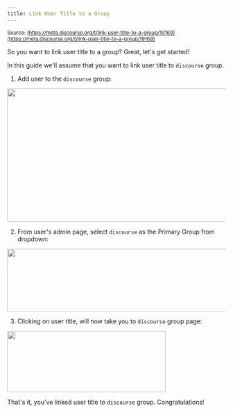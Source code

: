 ```yaml
---
title: Link User Title to a Group
---
```


<small class="documentation-source">Source: [https://meta.discourse.org/t/link-user-title-to-a-group/19169](https://meta.discourse.org/t/link-user-title-to-a-group/19169)</small>

So you want to link user title to a group? Great, let's get started!

In this guide we'll assume that you want to link user title to `discourse` group.

1) Add user to the `discourse` group:

<img src="//discourse-meta.s3-us-west-1.amazonaws.com/original/3X/3/a/3a286d59df08f697a8260c326486072da37e88c4.png" width="655" height="307"> 

2) From user's admin page, select `discourse` as the Primary Group from dropdown:

<img src="//discourse-meta.s3-us-west-1.amazonaws.com/original/3X/5/1/51bb2ec2b68bb737abb5ce0a6d2a393e29502ec9.png" width="690" height="144">

3) Clicking on user title, will now take you to `discourse` group page:

<img src="//discourse-meta.s3-us-west-1.amazonaws.com/original/3X/3/a/3a29f343ea85985c11534ea01b2bd195a76c2b75.png" width="365" height="141"> 

That's it, you've linked user title to `discourse` group. Congratulations!
